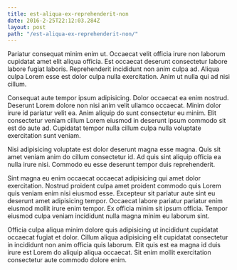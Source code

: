 ```yaml
---
title: est-aliqua-ex-reprehenderit-non
date: 2016-2-25T22:12:03.284Z
layout: post
path: "/est-aliqua-ex-reprehenderit-non/"
---
```


Pariatur consequat minim enim ut. Occaecat velit officia irure non laborum cupidatat amet elit aliqua officia. Est occaecat deserunt consectetur labore labore fugiat laboris. Reprehenderit incididunt non anim culpa ad. Aliqua culpa Lorem esse est dolor culpa nulla exercitation. Anim ut nulla qui ad nisi cillum.

Consequat aute tempor ipsum adipisicing. Dolor occaecat ea enim nostrud. Deserunt Lorem dolore non nisi anim velit ullamco occaecat. Minim dolor irure id pariatur velit ea. Anim aliquip do sunt consectetur eu minim. Elit consectetur veniam cillum Lorem eiusmod in deserunt ipsum commodo sit est do aute ad. Cupidatat tempor nulla cillum culpa nulla voluptate exercitation sunt veniam.

Nisi adipisicing voluptate est dolor deserunt magna esse magna. Quis sit amet veniam anim do cillum consectetur id. Ad quis sint aliquip officia ea nulla irure nisi. Commodo eu esse deserunt tempor duis reprehenderit.

Sint magna eu enim occaecat occaecat adipisicing qui amet dolor exercitation. Nostrud proident culpa amet proident commodo quis Lorem quis veniam enim nisi eiusmod esse. Excepteur sit pariatur aute sint eu deserunt amet adipisicing tempor. Occaecat labore pariatur pariatur enim eiusmod mollit irure enim tempor. Ex officia minim sit ipsum officia. Tempor eiusmod culpa veniam incididunt nulla magna minim eu laborum sint.

Officia culpa aliqua minim dolore quis adipisicing ut incididunt cupidatat occaecat fugiat et dolor. Cillum aliqua adipisicing elit cupidatat consectetur in incididunt non anim officia quis laborum. Elit quis est ea magna id duis irure est Lorem do aliquip aliqua occaecat. Sit enim mollit exercitation consectetur aute commodo dolore enim.